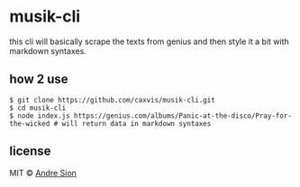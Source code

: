 # musik-cli

this cli will basically scrape the texts from genius and then style it a bit with markdown syntaxes.

## how 2 use

```shell
$ git clone https://github.com/caxvis/musik-cli.git
$ cd musik-cli
$ node index.js https://genius.com/albums/Panic-at-the-disco/Pray-for-the-wicked # will return data in markdown syntaxes
```

## license

MIT © <a href="https://andre.js.org">Andre Sion</a>